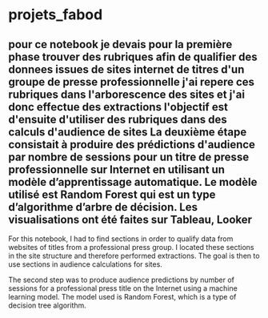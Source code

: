 # projets_fabod
pour ce notebook je devais pour la première phase trouver des rubriques afin de qualifier des donnees issues de sites internet de titres d'un groupe de presse professionnelle
j'ai repere ces rubriques dans l'arborescence des sites et j'ai donc effectue des extractions
l'objectif est d'ensuite d'utiliser des rubriques dans des calculs d'audience de sites
La deuxième étape consistait à produire des prédictions d'audience par nombre de sessions pour un titre de presse professionnelle sur Internet en utilisant un modèle d’apprentissage automatique. Le modèle utilisé est Random Forest
qui est un type d’algorithme d’arbre de décision.
Les visualisations ont été faites sur Tableau, Looker
-----
For this notebook, I had to find sections in order to qualify data from websites of titles from a professional press group. 
I located these sections in the site structure and therefore performed extractions. 
The goal is then to use sections in audience calculations for sites.

The second step was to produce audience predictions by number of sessions for a professional press title on the Internet using a machine learning model. The model used is Random Forest, which is a type of decision tree algorithm.
